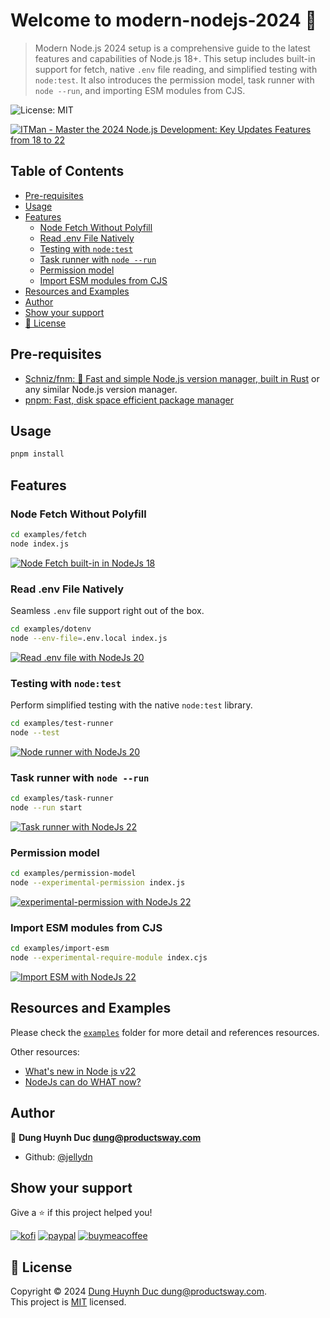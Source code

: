 # Welcome to modern-nodejs-2024 👋

> Modern Node.js 2024 setup is a comprehensive guide to the latest features and capabilities of Node.js 18+. This setup includes built-in support for fetch, native `.env` file reading, and simplified testing with `node:test`. It also introduces the permission model, task runner with `node --run`, and importing ESM modules from CJS.

![License: MIT](https://img.shields.io/badge/License-MIT-yellow.svg)

[![ITMan - Master the 2024 Node.js Development: Key Updates Features from 18 to 22](https://i.ytimg.com/vi/HeuLPpc3x04/hqdefault.jpg)](https://www.youtube.com/watch?v=HeuLPpc3x04)

## Table of Contents

- [Pre-requisites](#pre-requisites)
- [Usage](#usage)
- [Features](#features)
  - [Node Fetch Without Polyfill](#node-fetch-without-polyfill)
  - [Read .env File Natively](#read-env-file-natively)
  - [Testing with `node:test`](#testing-with-nodetest)
  - [Task runner with `node --run`](#task-runner-with-node-run)
  - [Permission model](#permission-model)
  - [Import ESM modules from CJS](#import-esm-modules-from-cjs)
- [Resources and Examples](#resources-and-examples)
- [Author](#author)
- [Show your support](#show-your-support)
- [📝 License](#📝-license)

## Pre-requisites

- [Schniz/fnm: 🚀 Fast and simple Node.js version manager, built in Rust](https://github.com/Schniz/fnm) or any similar Node.js version manager.
- [pnpm: Fast, disk space efficient package manager](https://pnpm.io/)

## Usage

```bash
pnpm install
```

## Features

### Node Fetch Without Polyfill

```sh
cd examples/fetch
node index.js
```

[![Node Fetch built-in in NodeJs 18](https://i.gyazo.com/4aedf45ff0747307dd231c4940711cbd.gif)](https://gyazo.com/4aedf45ff0747307dd231c4940711cbd)

### Read .env File Natively

Seamless `.env` file support right out of the box.

```sh
cd examples/dotenv
node --env-file=.env.local index.js
```

[![Read .env file  with NodeJs 20](https://i.gyazo.com/69fc0f7279ba4946b51f4e686be0a0ff.gif)](https://gyazo.com/69fc0f7279ba4946b51f4e686be0a0ff)

### Testing with `node:test`

Perform simplified testing with the native `node:test` library.

```sh
cd examples/test-runner
node --test
```

[![Node runner with NodeJs 20](https://i.gyazo.com/ba01f3bbcce55a1da1118eedabac5dec.gif)](https://gyazo.com/ba01f3bbcce55a1da1118eedabac5dec)

### Task runner with `node --run`

```sh
cd examples/task-runner
node --run start
```

[![Task runner with NodeJs 22](https://i.gyazo.com/9f95d9e7399bab3bb9422c051f89defc.gif)](https://gyazo.com/9f95d9e7399bab3bb9422c051f89defc)

### Permission model

```sh
cd examples/permission-model
node --experimental-permission index.js
```

[![experimental-permission with NodeJs 22](https://i.gyazo.com/908b473c571103b7aecba6725c0025cb.gif)](https://gyazo.com/908b473c571103b7aecba6725c0025cb)

### Import ESM modules from CJS

```sh
cd examples/import-esm
node --experimental-require-module index.cjs
```

[![Import ESM with NodeJs 22](https://i.gyazo.com/52a555700892cd7c246debb7d6d1324c.gif)](https://gyazo.com/52a555700892cd7c246debb7d6d1324c)

## Resources and Examples

Please check the [`examples`](./examples/) folder for more detail and references resources.

Other resources:

- [What's new in Node js v22](https://youtu.be/eZfLkVDJPTg)
- [NodeJs can do WHAT now?](https://youtube.com/shorts/J3W3s5O9wAs)

## Author

👤 **Dung Huynh Duc <dung@productsway.com>**

- Github: [@jellydn](https://github.com/jellydn)

## Show your support

Give a ⭐️ if this project helped you!

[![kofi](https://img.shields.io/badge/Ko--fi-F16061?style=for-the-badge&logo=ko-fi&logoColor=white)](https://ko-fi.com/dunghd)
[![paypal](https://img.shields.io/badge/PayPal-00457C?style=for-the-badge&logo=paypal&logoColor=white)](https://paypal.me/dunghd)
[![buymeacoffee](https://img.shields.io/badge/Buy_Me_A_Coffee-FFDD00?style=for-the-badge&logo=buy-me-a-coffee&logoColor=black)](https://www.buymeacoffee.com/dunghd)

## 📝 License

Copyright © 2024 [Dung Huynh Duc <dung@productsway.com>](https://github.com/jellydn).<br />
This project is [MIT](https://github.com/jellydn/modern-nodejs-2024/blob/master/LICENSE) licensed.
